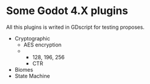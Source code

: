 # Some Godot 4.X plugins
All this plugins is writed in GDscript for testing proposes.
* Cryptographic
  * AES encryption
  * * 128, 196, 256
    * CTR
* Biomes
* State Machine
